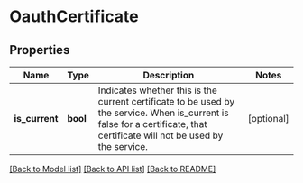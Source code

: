 # OauthCertificate

## Properties
Name | Type | Description | Notes
------------ | ------------- | ------------- | -------------
**is_current** | **bool** | Indicates whether this is the current certificate to be used by the service. When is_current is false for a certificate, that certificate will not be used by the service. | [optional] 

[[Back to Model list]](../README.md#documentation-for-models) [[Back to API list]](../README.md#documentation-for-api-endpoints) [[Back to README]](../README.md)


